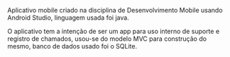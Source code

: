 Aplicativo mobile criado na disciplina de Desenvolvimento Mobile usando Android Studio, linguagem usada foi java.

O aplicativo tem a intenção de ser um app para uso interno de suporte e registro de chamados, usou-se do modelo MVC para construção do mesmo, banco de dados usado foi o SQLite.
